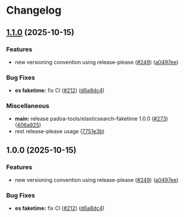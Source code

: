 # Changelog

## [1.1.0](https://github.com/padoa/container-images/compare/padoa-tools/elasticsearch-faketime-v1.0.0...padoa-tools/elasticsearch-faketime-v1.1.0) (2025-10-15)


### Features

* new versioning convention using release-please ([#249](https://github.com/padoa/container-images/issues/249)) ([a0497ee](https://github.com/padoa/container-images/commit/a0497ee2fadeefbc704157c4e7623456dc18754a))


### Bug Fixes

* **es faketime:** fix CI ([#212](https://github.com/padoa/container-images/issues/212)) ([d6a8dc4](https://github.com/padoa/container-images/commit/d6a8dc4f1cd3ff2c0a868ec480ef6035d98ecb8a))


### Miscellaneous

* **main:** release padoa-tools/elasticsearch-faketime 1.0.0 ([#273](https://github.com/padoa/container-images/issues/273)) ([406a925](https://github.com/padoa/container-images/commit/406a9254aad7a697f0e219f75194897d74acf739))
* rest release-please usage ([7751e3b](https://github.com/padoa/container-images/commit/7751e3b47e5a0b0e18721780834739bebfd6f767))

## 1.0.0 (2025-10-15)

### Features
* new versioning convention using release-please ([#249](https://github.com/padoa/container-images/issues/249)) ([a0497ee](https://github.com/padoa/container-images/commit/a0497ee2fadeefbc704157c4e7623456dc18754a))
### Bug Fixes
* **es faketime:** fix CI ([#212](https://github.com/padoa/container-images/issues/212)) ([d6a8dc4](https://github.com/padoa/container-images/commit/d6a8dc4f1cd3ff2c0a868ec480ef6035d98ecb8a))
